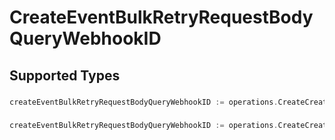 # CreateEventBulkRetryRequestBodyQueryWebhookID


## Supported Types

### 

```go
createEventBulkRetryRequestBodyQueryWebhookID := operations.CreateCreateEventBulkRetryRequestBodyQueryWebhookIDStr(string{/* values here */})
```

### 

```go
createEventBulkRetryRequestBodyQueryWebhookID := operations.CreateCreateEventBulkRetryRequestBodyQueryWebhookIDArrayOfstr([]string{/* values here */})
```

